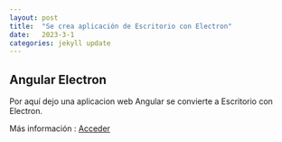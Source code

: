 ```yaml
---
layout: post
title:  "Se crea aplicación de Escritorio con Electron"
date:   2023-3-1
categories: jekyll update
---
```



## Angular Electron

Por aquí dejo una aplicacion web Angular se convierte a Escritorio con Electron.


Más información : <a href="https://github.com/TripleYei/angular_electron"> Acceder</a>
